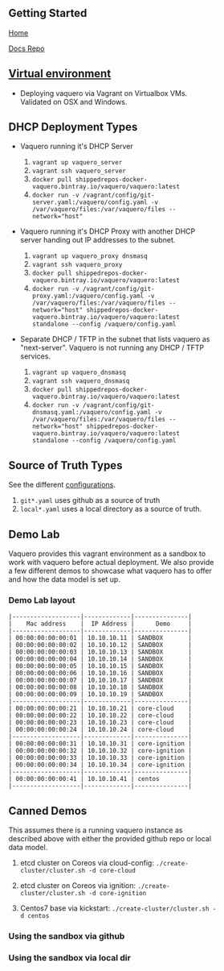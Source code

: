 <head>
            <meta charset="UTF-8">
            <!--[if IE]><meta http-equiv="X-UA-Compatible" content="IE=edge"><![endif]-->
            <meta name="viewport" content="width=device-width, initial-scale=1.0">
            <title>Vaquero Getting Started</title>
            <link rel="stylesheet" type="text/css" href="../doc.css">
            <link rel="stylesheet" href="https://fonts.googleapis.com/css?family=Open+Sans:300,300italic,400,400italic,600,600italic%7CNoto+Serif:400,400italic,700,700italic%7CDroid+Sans+Mono:400">
            <style>
                .markdown-body {
                    box-sizing: border-box;
                    min-width: 200px;
                    max-width: 980px;
                    margin: 0 auto;
                    padding: 45px;
                }
            </style>
</head><article class="markdown-body">

# Getting Started

[Home](https://ciscocloud.github.io/vaquero-docs/)

[Docs Repo](https://github.com/CiscoCloud/vaquero-docs/tree/master)


## [Virtual environment](https://github.com/CiscoCloud/vaquero-docs/tree/VagrantEnv)
- Deploying vaquero via Vagrant on Virtualbox VMs. Validated on OSX and Windows.

## DHCP Deployment Types

- Vaquero running it's DHCP Server
    1. `vagrant up vaquero_server`
    2. `vagrant ssh vaquero_server`
    3. `docker pull shippedrepos-docker-vaquero.bintray.io/vaquero/vaquero:latest`
    4. `docker run -v /vagrant/config/git-server.yaml:/vaquero/config.yaml -v /var/vaquero/files:/var/vaquero/files --network="host"`
- Vaquero running it's DHCP Proxy with another DHCP server handing out IP addresses to the subnet.
    1. `vagrant up vaquero_proxy dnsmasq`
    2. `vagrant ssh vaquero_proxy`
    3. `docker pull shippedrepos-docker-vaquero.bintray.io/vaquero/vaquero:latest`
    4. `docker run -v /vagrant/config/git-proxy.yaml:/vaquero/config.yaml -v /var/vaquero/files:/var/vaquero/files --network="host" shippedrepos-docker-vaquero.bintray.io/vaquero/vaquero:latest standalone --config /vaquero/config.yaml`

- Separate DHCP / TFTP in the subnet that lists vaquero as "next-server". Vaquero is not running any DHCP / TFTP services.
    1. `vagrant up vaquero_dnsmasq`
    2. `vagrant ssh vaquero_dnsmasq`
    3. `docker pull shippedrepos-docker-vaquero.bintray.io/vaquero/vaquero:latest`
    4. `docker run -v /vagrant/config/git-dnsmasq.yaml:/vaquero/config.yaml -v /var/vaquero/files:/var/vaquero/files --network="host" shippedrepos-docker-vaquero.bintray.io/vaquero/vaquero:latest standalone --config /vaquero/config.yaml`


## Source of Truth Types

See the different [configurations](https://github.com/CiscoCloud/vaquero-docs/tree/VagrantEnv/config).

1. `git*.yaml` uses github as a source of truth
2. `local*.yaml` uses a local directory as a source of truth.


## Demo Lab

Vaquero provides this vagrant environment as a sandbox to work with vaquero before actual deployment. We also provide a few different demos to showcase what vaquero has to offer and how the data model is set up.

### Demo Lab layout
```
|-------------------|-------------|---------------|
|    Mac address    |  IP Address |      Demo     |
|-------------------|-------------|---------------|
| 00:00:00:00:00:01 | 10.10.10.11 | SANDBOX       |
| 00:00:00:00:00:02 | 10.10.10.12 | SANDBOX       |
| 00:00:00:00:00:03 | 10.10.10.13 | SANDBOX       |
| 00:00:00:00:00:04 | 10.10.10.14 | SANDBOX       |
| 00:00:00:00:00:05 | 10.10.10.15 | SANDBOX       |
| 00:00:00:00:00:06 | 10.10.10.16 | SANDBOX       |
| 00:00:00:00:00:07 | 10.10.10.17 | SANDBOX       |
| 00:00:00:00:00:08 | 10.10.10.18 | SANDBOX       |
| 00:00:00:00:00:09 | 10.10.10.19 | SANDBOX       |
|-------------------|-------------|---------------|
| 00:00:00:00:00:21 | 10.10.10.21 | core-cloud    |
| 00:00:00:00:00:22 | 10.10.10.22 | core-cloud    |
| 00:00:00:00:00:23 | 10.10.10.23 | core-cloud    |
| 00:00:00:00:00:24 | 10.10.10.24 | core-cloud    |
|-------------------|-------------|---------------|
| 00:00:00:00:00:31 | 10.10.10.31 | core-ignition |
| 00:00:00:00:00:32 | 10.10.10.32 | core-ignition |
| 00:00:00:00:00:33 | 10.10.10.33 | core-ignition |
| 00:00:00:00:00:34 | 10.10.10.34 | core-ignition |
|-------------------|-------------|---------------|
| 00:00:00:00:00:41 | 10.10.10.41 | centos        |
|-------------------|-------------|---------------|
```

## Canned Demos
This assumes there is a running vaquero instance as described above with either the provided github repo or local data model.

1. etcd cluster on Coreos via cloud-config: `./create-cluster/cluster.sh -d core-cloud`

2. etcd cluster on Coreos via ignition: `./create-cluster/cluster.sh -d core-ignition`

3. Centos7 base via kickstart: `./create-cluster/cluster.sh -d centos`


### Using the sandbox via github

### Using the sandbox via local dir
